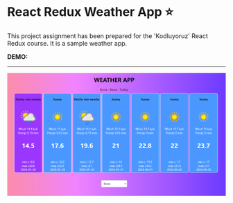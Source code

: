# React Redux Weather App :star:

This project assignment has been prepared for the 'Kodluyoruz' React Redux course. It is a sample weather app.

**DEMO:**

---

![preview](prev.png)
